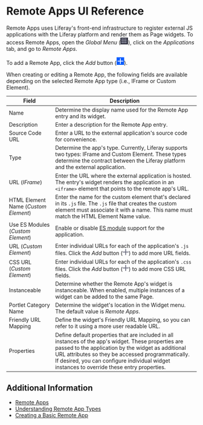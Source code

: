# Remote Apps UI Reference

Remote Apps uses Liferay's front-end infrastructure to register external JS applications with the Liferay platform and render them as Page widgets. To access Remote Apps, open the *Global Menu* (![Global Menu](../../images/icon-applications-menu.png)), click on the *Applications* tab, and go to *Remote Apps*.

To add a Remote App, click the *Add* button (![Add Button](../../images/icon-add.png)).

When creating or editing a Remote App, the following fields are available depending on the selected Remote App type (i.e., IFrame or Custom Element).

| Field | Description |
| --- | --- |
| Name | Determine the display name used for the Remote App entry and its widget. |
| Description | Enter a description for the Remote App entry. |
| Source Code URL | Enter a URL to the external application's source code for convenience. |
| Type | Determine the app's type. Currently, Liferay supports two types: IFrame and Custom Element. These types determine the contract between the Liferay platform and the external application. |
| URL (*IFrame*) | Enter the URL where the external application is hosted. The entry's widget renders the application in an `<iframe>` element that points to the remote app's URL. |
| HTML Element Name (*Custom Element*) | Enter the name for the custom element that's declared in its `.js` file. The `.js` file that creates the custom element must associate it with a name. This name must match the HTML Element Name value. |
| Use ES Modules (*Custom Element*) | Enable or disable [ES module](https://nodejs.org/api/esm.html) support for the application. |
| URL (*Custom Element*) | Enter individual URLs for each of the application's `.js` files. Click the *Add* button (![Add Button](../../images/icon-plus.png)) to add more URL fields. |
| CSS URL (*Custom Element*) | Enter individual URLs for each of the application's `.css` files. Click the *Add* button (![Add Button](../../images/icon-plus.png)) to add more CSS URL fields. |
| Instanceable | Determine whether the Remote App's widget is instanceable. When enabled, multiple instances of a widget can be added to the same Page. |
| Portlet Category Name | Determine the widget's location in the Widget menu. The default value is *Remote Apps*. |
| Friendly URL Mapping | Define the widget's Friendly URL Mapping, so you can refer to it using a more user readable URL. |
| Properties | Define default properties that are included in all instances of the app's widget. These properties are passed to the application by the widget as additional URL attributes so they be accessed programmatically. If desired, you can configure individual widget instances to override these entry properties. |

## Additional Information

* [Remote Apps](../remote-apps.md)
* [Understanding Remote App Types](./understanding-remote-app-types.md)
* [Creating a Basic Remote App](./creating-a-basic-remote-app.md)
